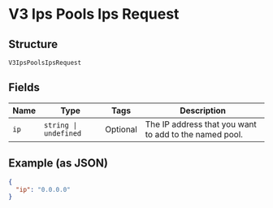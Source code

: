 
# V3 Ips Pools Ips Request

## Structure

`V3IpsPoolsIpsRequest`

## Fields

| Name | Type | Tags | Description |
|  --- | --- | --- | --- |
| `ip` | `string \| undefined` | Optional | The IP address that you want to add to the named pool. |

## Example (as JSON)

```json
{
  "ip": "0.0.0.0"
}
```


